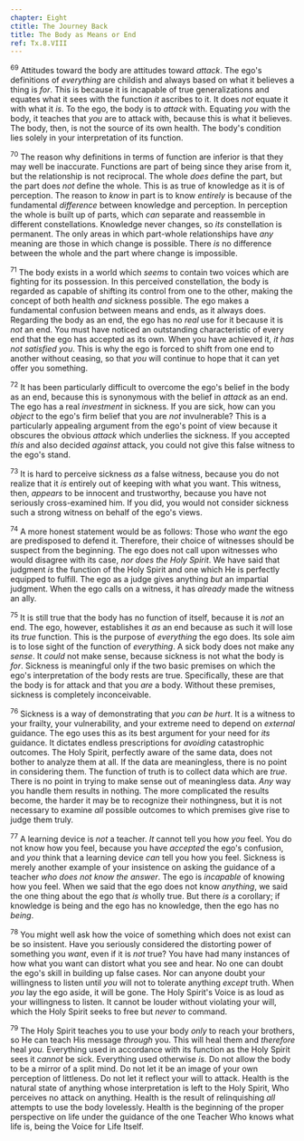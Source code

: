 ```yaml
---
chapter: Eight
ctitle: The Journey Back
title: The Body as Means or End
ref: Tx.8.VIII
---
```


<sup>69</sup> Attitudes toward the body are attitudes toward *attack*. The ego's
definitions of *everything* are childish and always based on what it
believes a thing is *for*. This is because it is incapable of true
generalizations and equates what it sees with the function *it* ascribes
to it. It does *not* equate it with what it *is*. To the ego, the body
is to *attack* with. Equating *you* with the body, it teaches that *you*
are to attack with, because this is what it believes. The body, then, is
not the source of its own health. The body's condition lies solely in
your interpretation of its function.

<sup>70</sup> The reason why definitions in terms of function are inferior is that
they may well be inaccurate. Functions are part of being since they
arise from it, but the relationship is not reciprocal. The whole *does*
define the part, but the part does *not* define the whole. This is as
true of knowledge as it is of perception. The reason to *know* in part
is to know *entirely* is because of the fundamental *difference* between
knowledge and perception. In perception the whole is built up of parts,
which *can* separate and reassemble in different constellations.
Knowledge never changes, so *its* constellation is permanent. The only
areas in which part-whole relationships have *any* meaning are those in
which change is possible. There *is* no difference between the whole and
the part where change is impossible.

<sup>71</sup> The body exists in a world which *seems* to contain two voices which
are fighting for its possession. In this perceived constellation, the
body is regarded as capable of shifting its control from one to the
other, making the concept of both health *and* sickness possible. The
ego makes a fundamental confusion between means and ends, as it always
does. Regarding the body as an end, the ego has no *real* use for it
because it is *not* an end. You must have noticed an outstanding
characteristic of every end that the ego has accepted as its own. When
you have achieved it, *it has not satisfied you*. This is why the ego is
forced to shift from one end to another without ceasing, so that *you*
will continue to hope that it can yet offer you something.

<sup>72</sup> It has been particularly difficult to overcome the ego's belief in
the body as an end, because this is synonymous with the belief in
*attack* as an end. The ego has a real *investment* in sickness. If you
are sick, how can you *object* to the ego's firm belief that you are
*not* invulnerable? This is a particularly appealing argument from the
ego's point of view because it obscures the obvious *attack* which
underlies the sickness. If you accepted *this* and also decided
*against* attack, you could not give this false witness to the ego's
stand.

<sup>73</sup> It is hard to perceive sickness *as* a false witness, because you do
not realize that it *is* entirely out of keeping with what you want.
This witness, then, *appears* to be innocent and trustworthy, because
you have not seriously cross-examined him. If you did, you would not
consider sickness such a strong witness on behalf of the ego's views.

<sup>74</sup> A more honest statement would be as follows: Those who *want* the ego
are predisposed to defend it. Therefore, their choice of witnesses
should be suspect from the beginning. The ego does not call upon
witnesses who would disagree with its case, *nor does the Holy Spirit*.
We have said that judgment *is* the function of the Holy Spirit and one
which He is perfectly equipped to fulfill. The ego as a judge gives
anything *but* an impartial judgment. When the ego calls on a witness,
it has *already* made the witness an ally.

<sup>75</sup> It is still true that the body has no function of itself, because it
is *not* an end. The ego, however, establishes it *as* an end because as
such it will lose its *true* function. This is the purpose of
*everything* the ego does. Its sole aim is to lose sight of the function
of *everything*. A sick body does not make any *sense*. It *could* not
make sense, because sickness is not what the body is *for*. Sickness is
meaningful only if the two basic premises on which the ego's
interpretation of the body rests are true. Specifically, these are that
the body is for attack and that you *are* a body. Without these
premises, sickness is completely inconceivable.

<sup>76</sup> Sickness is a way of demonstrating that *you can be hurt*. It is a
witness to your frailty, your vulnerability, and your extreme need to
depend on *external* guidance. The ego uses this as its best argument
for your need for *its* guidance. It dictates endless prescriptions for
*avoiding* catastrophic outcomes. The Holy Spirit, perfectly aware of
the same data, does not bother to analyze them at all. If the data are
meaningless, there is no point in considering them. The function of
truth is to collect data which are *true*. There is no point in trying
to make sense out of meaningless data. *Any* way you handle them results
in nothing. The more complicated the results become, the harder it may
be to recognize their nothingness, but it is not necessary to examine
*all* possible outcomes to which premises give rise to judge them truly.

<sup>77</sup> A learning device is *not* a teacher. *It* cannot tell you how *you*
feel. You do not know how you feel, because you have *accepted* the
ego's confusion, and *you* think that a learning device *can* tell you
how you feel. Sickness is merely another example of your insistence on
asking the guidance of a teacher *who does not know the answer*. The ego
is *incapable* of knowing how you feel. When we said that the ego does
not know *anything*, we said the one thing about the ego that *is*
wholly true. But there *is* a corollary; if knowledge is being and the
ego has no knowledge, then the ego has no *being*.

<sup>78</sup> You might well ask how the voice of something which does not exist
can be so insistent. Have you seriously considered the distorting power
of something you *want*, even if it is *not* true? You have had many
instances of how what you want can distort what you see and hear. No one
can doubt the ego's skill in building up false cases. Nor can anyone
doubt your willingness to listen until *you* will not to tolerate
anything *except* truth. When *you* lay the ego aside, it will be gone.
The Holy Spirit's Voice is as loud as your willingness to listen. It
cannot be louder without violating your will, which the Holy Spirit
seeks to free but *never* to command.

<sup>79</sup> The Holy Spirit teaches you to use your body *only* to reach your
brothers, so He can teach His message *through* you. This will heal them
and *therefore* heal *you.* Everything used in accordance with its
function as the Holy Spirit sees it *cannot* be sick. Everything used
otherwise *is.* Do not allow the body to be a mirror of a split mind. Do
not let it be an image of your own perception of littleness. Do not let
it reflect your will to attack. Health is the natural state of anything
whose interpretation is left to the Holy Spirit, Who perceives no attack
on anything. Health is the result of relinquishing *all* attempts to use
the body lovelessly. Health is the beginning of the proper perspective
on life under the guidance of the one Teacher Who knows what life is,
being the Voice for Life Itself.

